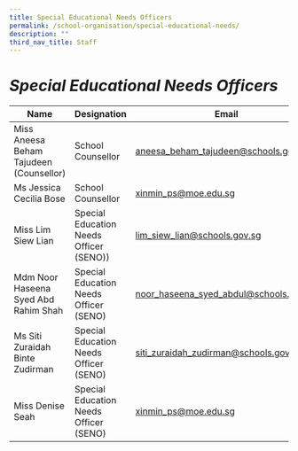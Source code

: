 ```yaml
---
title: Special Educational Needs Officers
permalink: /school-organisation/special-educational-needs/
description: ""
third_nav_title: Staff
---
```

# *Special Educational Needs Officers*

| Name 	| Designation 	| Email 	|
|---	|---	|---	|
| Miss Aneesa Beham Tajudeen (Counsellor) 	| School Counsellor 	| [aneesa_beham_tajudeen@schools.gov.sg](aneesa_beham_tajudeen@schools.gov.sg) 	|
|Ms Jessica Cecilia Bose|School Counsellor|xinmin_ps@moe.edu.sg|
| Miss Lim Siew Lian 	| Special Education Needs Officer (SENO)) 	| [lim_siew_lian@schools.gov.sg](mailto:lim_siew_lian@schools.gov.sg) 	|
| Mdm Noor Haseena Syed Abd Rahim Shah 	| Special Education Needs Officer (SENO) 	| [noor_haseena_syed_abdul@schools.gov.sg](mailto:noor_haseena_syed_abdul@schools.gov.sg) 	|
| Ms Siti Zuraidah Binte Zudirman 	| Special Education Needs Officer (SENO) 	| [siti_zuraidah_zudirman@schools.gov.sg](mailto:siti_zuraidah_zudirman@schools.gov.sg) 	|
|Miss Denise Seah|Special Education Needs Officer (SENO)|xinmin_ps@moe.edu.sg|
